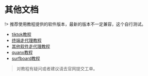 # 其他文档

!> 推荐使用教程提供的软件版本，最新的版本不一定兼容，这个自行测试。

- [tiktok教程](/others/tiktok.md)
- [终端走代理教程](/others/terminal.md)
- [其他软件走代理教程](/others/others.md)
- [quanx教程](/others/quanx.md)
- [surfboard教程](/others/surfboard.md)

> 对教程有疑问或者建议请去官网提交工单。

